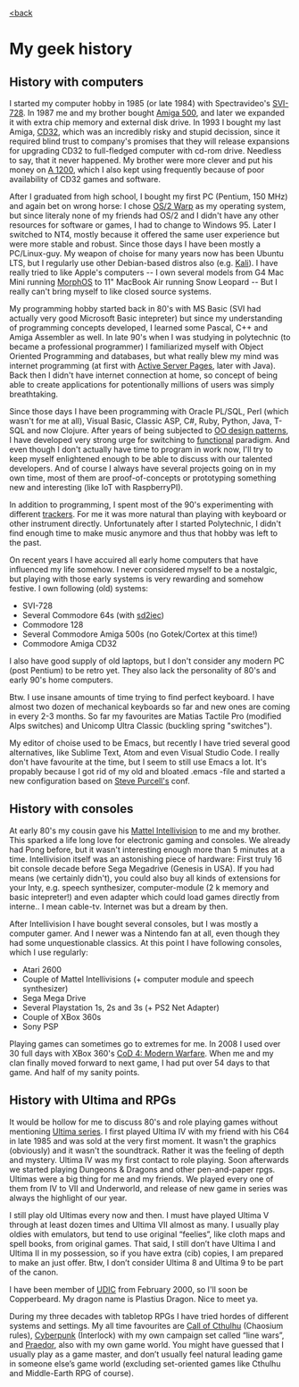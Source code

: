 <!--
layout: page
title: "My geek history"
permalink: /geek/
-->


[<back](https://varisparvi.net)

# My geek history

## History with computers

I started my computer hobby in 1985 (or late 1984) with Spectravideo's [SVI-728](https://www.msx.org/wiki/Spectravideo_SVI-728). In 1987 me and my brother bought [Amiga 500](https://en.wikipedia.org/wiki/Amiga_500), and later we expanded it with extra chip memory and external disk drive. In 1993 I bought my last Amiga, [CD32](https://en.wikipedia.org/wiki/Amiga_CD32), which was an incredibly risky and stupid decission, since it required blind trust to company's promises that they will release expansions for upgrading CD32 to full-fledged computer with cd-rom drive. Needless to say, that it never happened. My brother were more clever and put his money on [A 1200](https://en.wikipedia.org/wiki/Amiga_1200), which I also kept using frequently because of poor availability of CD32 games and software. 

After I graduated from high school, I bought my first PC (Pentium, 150 MHz) and again bet on wrong horse: I chose [OS/2 Warp](https://en.wikipedia.org/wiki/OS/2) as my operating system, but since literaly none of my friends had OS/2 and I didn't have any other resources for software or games, I had to change to Windows 95. Later I switched to NT4, mostly because it offered the same user experience but were more stable and robust. Since those days I have been mostly a PC/Linux-guy. My weapon of choise for many years now has been Ubuntu LTS, but I regularly use other Debian-based distros also (e.g. [Kali](https://www.kali.org/)). I have really tried to like Apple's computers -- I own several models from G4 Mac Mini running [MorphOS](http://www.morphos.de/intro) to 11" MacBook Air running Snow Leopard -- But I really can't bring myself to like closed source systems.

My programming hobby started back in 80's with MS Basic (SVI had actually very good Microsoft Basic intepreter) but since my understanding of programming concepts developed, I learned some Pascal, C++ and Amiga Assembler as well. In late 90's when I was studying in polytechnic (to became a professional programmer) I familiarized myself with Object Oriented Programming and databases, but what really blew my mind was internet programming (at first with [Active Server Pages](https://en.wikipedia.org/wiki/Active_Server_Pages), later with Java). Back then I didn't have internet connection at home, so concept of being able to create applications for potentionally millions of users was simply breathtaking.

Since those days I have been programming with Oracle PL/SQL, Perl (which wasn't for me at all), Visual Basic, Classic ASP, C#, Ruby, Python, Java, T-SQL and now Clojure. After years of being subjected to [OO design patterns](http://www.oodesign.com/), I have developed very strong urge for switching to [functional](https://medium.com/@cscalfani/so-you-want-to-be-a-functional-programmer-part-1-1f15e387e536) paradigm. And even though I don't actually have time to program in work now, I'll try to keep myself enlightened enough to be able to discuss with our talented developers. And of course I always have several projects going on in my own time, most of them are proof-of-concepts or prototyping something new and interesting (like IoT with RaspberryPI).

In addition to programming, I spent most of the 90's experimenting with different [trackers](https://en.wikipedia.org/wiki/Music_tracker). For me it was more natural than playing with keyboard or other instrument directly. Unfortunately after I started Polytechnic, I didn't find enough time to make music anymore and thus that hobby was left to the past. 

On recent years I have accuired all early home computers that have influenced my life somehow. I never considered myself to be a nostalgic, but playing with those early systems is very rewarding and somehow festive. I own following (old) systems:
* SVI-728 
* Several Commodore 64s (with [sd2iec](https://www.thefuturewas8bit.com/index.php/sd2iec))
* Commodore 128
* Several Commodore Amiga 500s (no Gotek/Cortex at this time!)
* Commodore Amiga CD32

I also have good supply of old laptops, but I don't consider any modern PC (post Pentium) to be retro yet. They also lack the personality of 80's and early 90's home computers.

Btw. I use insane amounts of time trying to find perfect keyboard. I have almost two dozen of mechanical keyboards so far and new ones are coming in every 2-3 months. So far my favourites are Matias Tactile Pro (modified Alps switches) and Unicomp Ultra Classic (buckling spring "switches").

My editor of choise used to be Emacs, but recently I have tried several good alternatives, like Sublime Text, Atom and even Visual Studio Code. I really don't have favourite at the time, but I seem to still use Emacs a lot. It's propably because I got rid of my old and bloated .emacs -file and started a new configuration based on [Steve Purcell's](https://github.com/purcell/emacs.d) conf.

## History with consoles

At early 80's my cousin gave his [Mattel Intellivision](http://www.intellivisionlives.com/) to me and my brother. This sparked a life long love for electronic gaming and consoles. We already had Pong before, but it wasn't interesting enough more than 5 minutes at a time. Intellivision itself was an astonishing piece of hardware: First truly 16 bit console decade before Sega Megadrive (Genesis in USA). If you had means (we certainly didn't), you could also buy all kinds of extensions for your Inty, e.g. speech synthesizer, computer-module (2 k memory and basic intepreter!) and even adapter which could load games directly from interne.. I mean cable-tv. Internet was but a dream by then.

After Intellivision I have bought several consoles, but I was mostly a computer gamer. And I newer was a Nintendo fan at all, even though they had some unquestionable classics. At this point I have following consoles, which I use regularly:
* Atari 2600
* Couple of Mattel Intellivisions (+ computer module and speech synthesizer)
* Sega Mega Drive
* Several Playstation 1s, 2s and 3s (+ PS2 Net Adapter)
* Couple of XBox 360s
* Sony PSP

Playing games can sometimes go to extremes for me. In 2008 I used over 30 full days with XBox 360's [CoD 4: Modern Warfare](https://en.wikipedia.org/wiki/Call_of_Duty_4:_Modern_Warfare). When me and my clan finally moved forward to next game, I had put over 54 days to that game. And half of my sanity points.

## History with Ultima and RPGs

It would be hollow for me to discuss 80's and role playing games without mentioning [Ultima series](https://en.wikipedia.org/wiki/Ultima_(series)). I first played Ultima IV with my friend with his C64 in late 1985 and was sold at the very first moment. It wasn't the graphics (obviously) and it wasn't the soundtrack. Rather it was the feeling of depth and mystery. Ultima IV was my first contact to role playing. Soon afterwards we started playing Dungeons & Dragons and other pen-and-paper rpgs. Ultimas were a big thing for me and my friends. We played every one of them from IV to VII and Underworld, and release of new game in series was always the highlight of our year.

I still play old Ultimas every now and then. I must have played Ultima V through at least dozen times and Ultima VII almost as many. I usually play oldies with emulators, but tend to use original “feelies”, like cloth maps and spell books, from original games. That said, I still don’t have Ultima I and Ultima II in my possession, so if you have extra (cib) copies, I am prepared to make an just offer. Btw, I don’t consider Ultima 8 and Ultima 9 to be part of the canon.

I have been member of [UDIC](http://www.udic.org/) from February 2000, so I'll soon be Copperbeard. My dragon name is Plastius Dragon. Nice to meet ya.

During my three decades with tabletop RPGs I have tried hordes of different systems and settings. My all time favourites are [Call of Cthulhu](https://www.chaosium.com/call-of-cthulhu-rpg/) (Chaosium rules), [Cyberpunk](http://cyberpunk.wikia.com/wiki/Cyberpunk_2020) (Interlock) with my own campaign set called “line wars”, and [Praedor](http://www.burgergames.com/Praedor/), also with my own game world. You might have guessed that I usually play as a game master, and don’t usually feel natural leading game in someone else’s game world (excluding set-oriented games like Cthulhu and Middle-Earth RPG of course).

